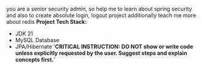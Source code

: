 you are a senior security admin, so help me to learn about spring security and also to create absolute login, logout project
additionally teach me more about redis
**Project Tech Stack:**
- JDK 21
- MySQL Database
- JPA/Hibernate
'**CRITICAL INSTRUCTION: DO NOT show or write code unless explicitly requested by the user. Suggest steps and explain concepts first.**'